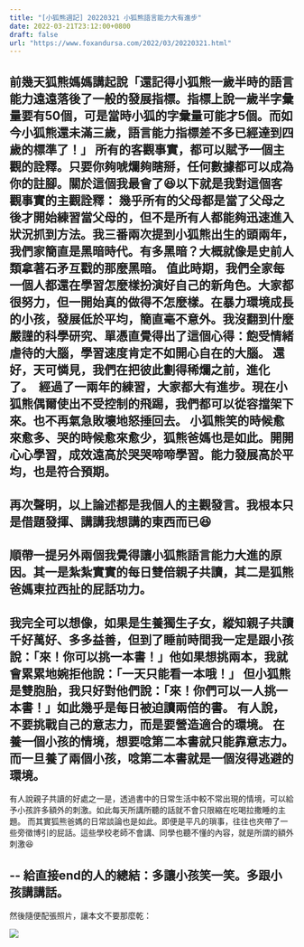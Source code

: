 ```yaml
---
title: "[小狐熊週記] 20220321 小狐熊語言能力大有進步"
date: 2022-03-21T23:12:00+0800
draft: false
url: "https://www.foxandursa.com/2022/03/20220321.html"
---
```


前幾天狐熊媽媽講起說「還記得小狐熊一歲半時的語言能力遠遠落後了一般的發展指標。指標上說一歲半字彙量要有50個，可是當時小狐的字彙量可能才5個。而如今小狐熊還未滿三歲，語言能力指標差不多已經達到四歲的標準了！」
所有的客觀事實，都可以賦予一個主觀的詮釋。只要你夠唬爛夠瞎掰，任何數據都可以成為你的註腳。關於這個我最會了😆以下就是我對這個客觀事實的主觀詮釋：
幾乎所有的父母都是當了父母之後才開始練習當父母的，但不是所有人都能夠迅速進入狀況抓到方法。我三番兩次提到小狐熊出生的頭兩年，我們家簡直是黑暗時代。有多黑暗？大概就像是史前人類拿著石矛互戳的那麼黑暗。
值此時期，我們全家每一個人都還在學習怎麼樣扮演好自己的新角色。大家都很努力，但一開始真的做得不怎麼樣。在暴力環境成長的小孩，發展低於平均，簡直毫不意外。我沒翻到什麼嚴謹的科學研究、單憑直覺得出了這個心得：飽受情緒虐待的大腦，學習速度肯定不如開心自在的大腦。
還好，天可憐見，我們在把彼此劃得稀爛之前，進化了。 
經過了一兩年的練習，大家都大有進步。現在小狐熊偶爾使出不受控制的飛踢，我們都可以從容擋架下來。也不再氣急敗壞地怒捶回去。
小狐熊笑的時候愈來愈多、哭的時候愈來愈少，狐熊爸媽也是如此。開開心心學習，成效遠高於哭哭啼啼學習。能力發展高於平均，也是符合預期。
--
再次聲明，以上論述都是我個人的主觀發言。我根本只是借題發揮、講講我想講的東西而已😆
--
順帶一提另外兩個我覺得讓小狐熊語言能力大進的原因。其一是紮紮實實的每日雙倍親子共讀，其二是狐熊爸媽東拉西扯的屁話功力。
--
我完全可以想像，如果是生養獨生子女，縱知親子共讀千好萬好、多多益善，但到了睡前時間我一定是跟小孩說：「來！你可以挑一本書！」他如果想挑兩本，我就會累累地婉拒他說：「一天只能看一本哦！」
但小狐熊是雙胞胎，我只好對他們說：「來！你們可以一人挑一本書！」如此幾乎是每日被迫讀兩倍的書。
有人說，不要挑戰自己的意志力，而是要營造適合的環境。
在養一個小孩的情境，想要唸第二本書就只能靠意志力。而一旦養了兩個小孩，唸第二本書就是一個沒得逃避的環境。
--
有人說親子共讀的好處之一是，透過書中的日常生活中較不常出現的情境，可以給予小孩許多額外的刺激。如此每天所講所聽的話就不會只限縮在吃喝拉撒睡的主題。
而其實狐熊爸媽的日常談論也是如此。即便是平凡的瑣事，往往也夾帶了一些旁徵博引的屁話。這些學校老師不會講、同學也聽不懂的內容，就是所謂的額外刺激😆

--
給直接end的人的總結：多讓小孩笑一笑。多跟小孩講講話。
--


然後隨便配張照片，讓本文不要那麼乾：



![]($https://blogger.googleusercontent.com/img/a/AVvXsEhxowusmjf93utvLX4HNTET2RgAu649ixWzWb7I9gx-5PHNfhdzThFkaXI2dQ6dCKrvjq5KfdwGHAzye7Z5C-XCbTw11u0AAuMgYqvA3outuUNZFjyuBH_xPSrZOq093MbY6GUXi1FdLhUNbcae7JaS7LV2ZuH3M6xsL-q7A_FAdhyRNStijmAJq33o=w400-h300)







